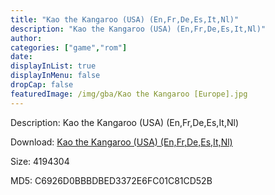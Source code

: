 ```yaml
---
title: "Kao the Kangaroo (USA) (En,Fr,De,Es,It,Nl)"
description: "Kao the Kangaroo (USA) (En,Fr,De,Es,It,Nl)"
author: 
categories: ["game","rom"]
date: 
displayInList: true
displayInMenu: false
dropCap: false
featuredImage: /img/gba/Kao the Kangaroo [Europe].jpg
---
```


Description: Kao the Kangaroo (USA) (En,Fr,De,Es,It,Nl)

Download: <a style="text-decoration:underline;" href="https://mega.nz/#!2WQEEYyR!uUwGAwGK0We_4QomQDDU1ibnnd_GiYfZkjSMcVAzqFU" target = "_blank" rel = "nofollow" > Kao the Kangaroo (USA) (En,Fr,De,Es,It,Nl)</a>

Size: 4194304

MD5: C6926D0BBBDBED3372E6FC01C81CD52B


